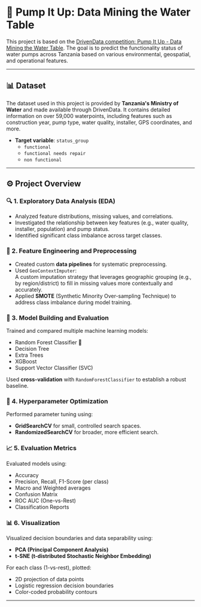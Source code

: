 # 🚰 Pump It Up: Data Mining the Water Table

This project is based on the [DrivenData competition: Pump It Up - Data Mining the Water Table](https://www.drivendata.org/competitions/7/pump-it-up-data-mining-the-water-table/). The goal is to predict the functionality status of water pumps across Tanzania based on various environmental, geospatial, and operational features.

---

## 📊 Dataset

The dataset used in this project is provided by **Tanzania's Ministry of Water** and made available through DrivenData. It contains detailed information on over 59,000 waterpoints, including features such as construction year, pump type, water quality, installer, GPS coordinates, and more.

- **Target variable**: `status_group`  
  - `functional`
  - `functional needs repair`
  - `non functional`

---

## ⚙️ Project Overview

### 🔍 1. Exploratory Data Analysis (EDA)

- Analyzed feature distributions, missing values, and correlations.
- Investigated the relationship between key features (e.g., water quality, installer, population) and pump status.
- Identified significant class imbalance across target classes.

### 🧼 2. Feature Engineering and Preprocessing

- Created custom **data pipelines** for systematic preprocessing.
- Used `GeoContextImputer`:  
  A custom imputation strategy that leverages geographic grouping (e.g., by region/district) to fill in missing values more contextually and accurately.
- Applied **SMOTE** (Synthetic Minority Over-sampling Technique) to address class imbalance during model training.

### 🤖 3. Model Building and Evaluation

Trained and compared multiple machine learning models:
- Random Forest Classifier 🌲
- Decision Tree
- Extra Trees
- XGBoost
- Support Vector Classifier (SVC)

Used **cross-validation** with `RandomForestClassifier` to establish a robust baseline.

### 🔎 4. Hyperparameter Optimization

Performed parameter tuning using:
- **GridSearchCV** for small, controlled search spaces.
- **RandomizedSearchCV** for broader, more efficient search.

### 📈 5. Evaluation Metrics

Evaluated models using:
- Accuracy
- Precision, Recall, F1-Score (per class)
- Macro and Weighted averages
- Confusion Matrix
- ROC AUC (One-vs-Rest)
- Classification Reports

### 📊 6. Visualization

Visualized decision boundaries and data separability using:
- **PCA (Principal Component Analysis)**
- **t-SNE (t-distributed Stochastic Neighbor Embedding)**

For each class (1-vs-rest), plotted:
- 2D projection of data points
- Logistic regression decision boundaries
- Color-coded probability contours

---

